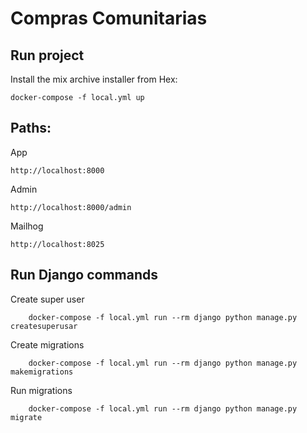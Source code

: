 # Compras Comunitarias


## Run project
Install the mix archive installer from Hex:

    docker-compose -f local.yml up

## Paths:

App

`http://localhost:8000`

Admin

`http://localhost:8000/admin`

Mailhog

`http://localhost:8025`

## Run Django commands
Create super user

        docker-compose -f local.yml run --rm django python manage.py createsuperusar


Create migrations

        docker-compose -f local.yml run --rm django python manage.py makemigrations

Run migrations

        docker-compose -f local.yml run --rm django python manage.py migrate
